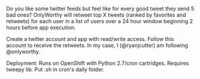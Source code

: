 Do you like some twitter feeds but feel like for every good tweet they send 5 bad ones?  OnlyWorthy will retweet top X tweets (ranked by favorites and retweets) for each user in a list of users over a 24 hour window beginning 2 hours before app execution.

Create a twitter account and app with read/write access. Follow this account to receive the retweets. In my case, I (@ryanjcutter) am following @onlyworthy.

Deployment: Runs on OpenShift with Python 2.7/cron cartridges. Requires tweepy lib. Put .sh in cron's daily folder.
